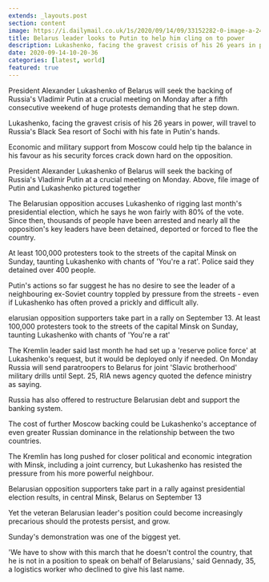 ```yaml
---
extends: _layouts.post
section: content
image: https://i.dailymail.co.uk/1s/2020/09/14/09/33152282-0-image-a-24_1600071910277.jpg 
title: Belarus leader looks to Putin to help him cling on to power 
description: Lukashenko, facing the gravest crisis of his 26 years in power, will travel to Russias Black Sea resort of Sochi with his fate in Putins hands. 
date: 2020-09-14-10-20-36 
categories: [latest, world] 
featured: true 
--- 
```

President Alexander Lukashenko of Belarus will seek the backing of Russia's Vladimir Putin at a crucial meeting on Monday after a fifth consecutive weekend of huge protests demanding that he step down.

Lukashenko, facing the gravest crisis of his 26 years in power, will travel to Russia's Black Sea resort of Sochi with his fate in Putin's hands.

Economic and military support from Moscow could help tip the balance in his favour as his security forces crack down hard on the opposition.

President Alexander Lukashenko of Belarus will seek the backing of Russia's Vladimir Putin at a crucial meeting on Monday. Above, file image of Putin and Lukashenko pictured together 

The Belarusian opposition accuses Lukashenko of rigging last month's presidential election, which he says he won fairly with 80% of the vote. Since then, thousands of people have been arrested and nearly all the opposition's key leaders have been detained, deported or forced to flee the country.

At least 100,000 protesters took to the streets of the capital Minsk on Sunday, taunting Lukashenko with chants of 'You're a rat'. Police said they detained over 400 people.

Putin's actions so far suggest he has no desire to see the leader of a neighbouring ex-Soviet country toppled by pressure from the streets - even if Lukashenko has often proved a prickly and difficult ally.

elarusian opposition supporters take part in a rally on September 13. At least 100,000 protesters took to the streets of the capital Minsk on Sunday, taunting Lukashenko with chants of 'You're a rat'

The Kremlin leader said last month he had set up a 'reserve police force' at Lukashenko's request, but it would be deployed only if needed. On Monday Russia will send paratroopers to Belarus for joint 'Slavic brotherhood' military drills until Sept. 25, RIA news agency quoted the defence ministry as saying.

Russia has also offered to restructure Belarusian debt and support the banking system.

The cost of further Moscow backing could be Lukashenko's acceptance of even greater Russian dominance in the relationship between the two countries.

The Kremlin has long pushed for closer political and economic integration with Minsk, including a joint currency, but Lukashenko has resisted the pressure from his more powerful neighbour.

Belarusian opposition supporters take part in a rally against presidential election results, in central Minsk, Belarus on September 13

Yet the veteran Belarusian leader's position could become increasingly precarious should the protests persist, and grow.

Sunday's demonstration was one of the biggest yet.

'We have to show with this march that he doesn't control the country, that he is not in a position to speak on behalf of Belarusians,' said Gennady, 35, a logistics worker who declined to give his last name.

